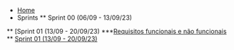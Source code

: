 <!-- docs/_sidebar.md -->

* [Home](/)
* Sprints
** Sprint 00 (06/09 - 13/09/23)
  
** [Sprint 01 (13/09 - 20/09/23)
  ***[Requisitos funcionais e não funcionais](/sprint/sprint-01/requisitos-funcionais-e-nao-funcionais.md "Sprint-01 - Requisitos funcionais e não funcionais")
** [Sprint 01 (13/09 - 20/09/23)](/sprints/sprint-02.md "Sprint 02 - Oceano de Tarefas")


